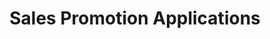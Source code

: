 ---
title: Sales Promotion Applications
document: businesses
file: /uploads/files/sales-promotion-application.docx
---